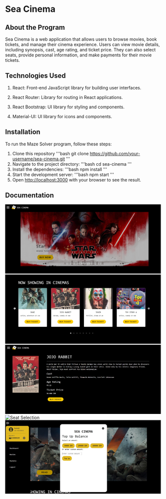 # Sea Cinema

## About the Program
Sea Cinema is a web application that allows users to browse movies, book tickets, and manage their cinema experience. Users can view movie details, including synopsis, cast, age rating, and ticket price. They can also select seats, provide personal information, and make payments for their movie tickets.

## Technologies Used
1. React: Front-end JavaScript library for building user interfaces.

2. React Router: Library for routing in React applications.

3. React Bootstrap: UI library for styling and components.

4. Material-UI: UI library for icons and components.


## Installation
To run the Maze Solver program, follow these steps:

1. Clone this repository
'''bash
git clone https://github.com/your-username/sea-cinema.git
'''
2. Navigate to the project directory:
'''bash
cd sea-cinema
'''
3. Install the dependencies:
'''bash
npm install
'''
4. Start the development server:
'''bash
npm start
'''
5. Open [http://localhost:3000](http://localhost:3000) with your browser to see the result.
                                  
## Documentation

![Dashboard](./public/dashboard.jpg)
![Now Showing](./public/now-showing.jpg)
![Movie Details](./public/movie-details.jpg)
![Seat Selection](./public/select-seat.jpg)
![Topup](./public/topup-balance.jpg)
